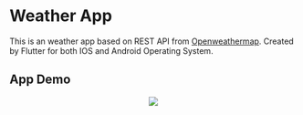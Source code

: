 
# Weather App

This is an weather app based on REST API from <a href = "https://openweathermap.org">Openweathermap</a>. Created by Flutter for both IOS and Android Operating System.

## App Demo

<p align="center"><img src="https://user-images.githubusercontent.com/68607312/188332842-76c467f6-4334-42af-b4c8-6f61e3e5228c.gif"></p>

